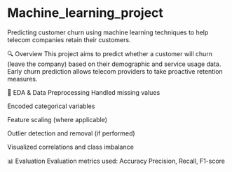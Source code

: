 # Machine_learning_project
Predicting customer churn using machine learning techniques to help telecom companies retain their customers.

🔍 Overview
This project aims to predict whether a customer will churn (leave the company) based on their demographic and service usage data. Early churn prediction allows telecom providers to take proactive retention measures.

🧹 EDA & Data Preprocessing
Handled missing values

Encoded categorical variables

Feature scaling (where applicable)

Outlier detection and removal (if performed)

Visualized correlations and class imbalance

📊 Evaluation
Evaluation metrics used: Accuracy
                         Precision, Recall, F1-score
